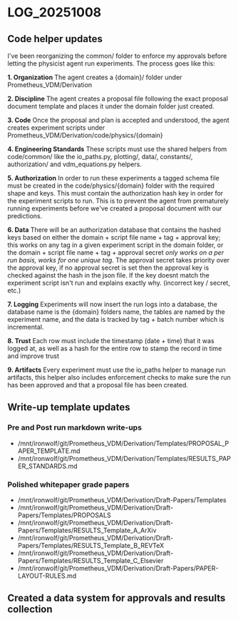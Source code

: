 # LOG_20251008

## Code helper updates

I've been reorganizing the common/ folder to enforce my approvals before letting the physicist agent run experiments. The process goes like this:

**1. Organization**
The agent creates a {domain}/ folder under Prometheus_VDM/Derivation

**2. Discipline**
The agent creates a proposal file following the exact proposal document template and places it under the domain folder just created.

**3. Code**
Once the proposal and plan is accepted and understood, the agent creates experiment scripts under Prometheus_VDM/Derivation/code/physics/{domain}

**4. Engineering Standards**
These scripts must use the shared helpers from code/common/ like the io_paths.py, plotting/, data/, constants/, authorization/ and vdm_equations.py helpers.

**5. Authorization**
In order to run these experiments a tagged schema file must be created in the code/physics/{domain} folder with the required shape and keys. This must contain the authorization hash key in order for the experiment scripts to run. This is to prevent the agent from prematurely running experiments before we've created a proposal document with our predictions.

**6. Data**
There will be an authorization database that contains the hashed keys based on either the domain + script file name + tag + approval key; this works on any tag in a given experiment script in the domain folder, or the domain + script file name + tag + approval secret *only works on a per run basis, works for one unique tag*. The approval secret takes priority over the approval key, if no approval secret is set then the approval key is checked against the hash in the json file. If the key doesnt match the experiment script isn't run and explains exactly why. (incorrect key / secret, etc.)

**7. Logging**
Experiments will now insert the run logs into a database, the database name is the {domain} folders name, the tables are named by the experiment name, and the data is tracked by tag + batch number which is incremental.

**8. Trust**
Each row must include the timestamp (date + time) that it was logged at, as well as a hash for the entire row to stamp the record in time and improve trust

**9. Artifacts**
Every experiment must use the io_paths helper to manage run artifacts, this helper also includes enforcement checks to make sure the run has been approved and that a proposal file has been created.

## Write-up template updates

### Pre and Post run markdown write-ups

- /mnt/ironwolf/git/Prometheus_VDM/Derivation/Templates/PROPOSAL_PAPER_TEMPLATE.md
- /mnt/ironwolf/git/Prometheus_VDM/Derivation/Templates/RESULTS_PAPER_STANDARDS.md

### Polished whitepaper grade papers

- /mnt/ironwolf/git/Prometheus_VDM/Derivation/Draft-Papers/Templates
- /mnt/ironwolf/git/Prometheus_VDM/Derivation/Draft-Papers/Templates/PROPOSALS
- /mnt/ironwolf/git/Prometheus_VDM/Derivation/Draft-Papers/Templates/RESULTS_Template_A_ArXiv
- /mnt/ironwolf/git/Prometheus_VDM/Derivation/Draft-Papers/Templates/RESULTS_Template_B_REVTeX
- /mnt/ironwolf/git/Prometheus_VDM/Derivation/Draft-Papers/Templates/RESULTS_Template_C_Elsevier
- /mnt/ironwolf/git/Prometheus_VDM/Derivation/Draft-Papers/PAPER-LAYOUT-RULES.md

## Created a data system for approvals and results collection

